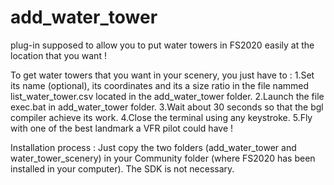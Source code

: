 # add_water_tower
plug-in supposed to allow you to put water towers in FS2020 easily at the location that you want ! 


To get water towers that you want in your scenery, you just have to :
  1.Set its name (optional), its coordinates and its a size ratio in the file nammed list_water_tower.csv located in the add_water_tower folder.
  2.Launch the file exec.bat in add_water_tower folder.
  3.Wait about 30 seconds so that the bgl compiler achieve its work.
  4.Close the terminal using any keystroke.
  5.Fly with one of the best landmark a VFR pilot could have !
  
  
Installation process :
  Just copy the two folders (add_water_tower and water_tower_scenery) in your Community folder (where FS2020 has been installed in your computer). The SDK is not
  necessary.

  

